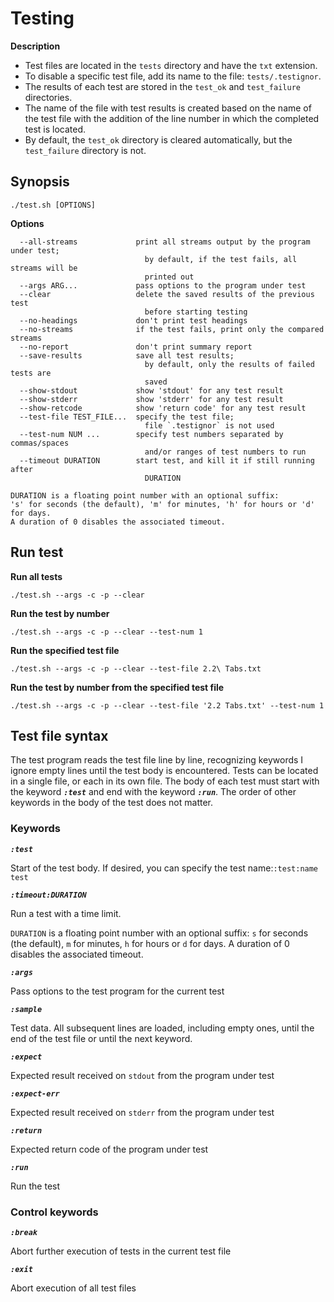 # Testing

**Description**

- Test files are located in the `tests` directory and have the `txt` extension.
- To disable a specific test file, add its name to the file: `tests/.testignor`.
- The results of each test are stored in the `test_ok` and `test_failure` directories.
- The name of the file with test results is created based on the name of the test file with the addition of the line number in which the completed test is located.
- By default, the `test_ok` directory is cleared automatically, but the `test_failure` directory is not.

## Synopsis

```
./test.sh [OPTIONS]
```

**Options**

```
  --all-streams             print all streams output by the program under test;
                              by default, if the test fails, all streams will be
                              printed out
  --args ARG...             pass options to the program under test
  --clear                   delete the saved results of the previous test
                              before starting testing
  --no-headings             don't print test headings
  --no-streams              if the test fails, print only the compared streams
  --no-report               don't print summary report
  --save-results            save all test results;
                              by default, only the results of failed tests are
                              saved
  --show-stdout             show 'stdout' for any test result
  --show-stderr             show 'stderr' for any test result
  --show-retcode            show 'return code' for any test result
  --test-file TEST_FILE...  specify the test file;
                              file `.testignor` is not used
  --test-num NUM ...        specify test numbers separated by commas/spaces
                              and/or ranges of test numbers to run
  --timeout DURATION        start test, and kill it if still running after
                              DURATION

DURATION is a floating point number with an optional suffix:
's' for seconds (the default), 'm' for minutes, 'h' for hours or 'd' for days.
A duration of 0 disables the associated timeout.
```

## Run test

**Run all tests**

```
./test.sh --args -c -p --clear
```

**Run the test by number**

```
./test.sh --args -c -p --clear --test-num 1
```

**Run the specified test file**

```
./test.sh --args -c -p --clear --test-file 2.2\ Tabs.txt
```

**Run the test by number from the specified test file**

```
./test.sh --args -c -p --clear --test-file '2.2 Tabs.txt' --test-num 1
```

## Test file syntax

The test program reads the test file line by line, recognizing keywords I ignore empty lines until the test body is encountered.
Tests can be located in a single file, or each in its own file.
The body of each test must start with the keyword ***`:test`*** and end with the keyword ***`:run`***.
The order of other keywords in the body of the test does not matter.

### Keywords

***`:test`***

Start of the test body. If desired, you can specify the test name:`:test:name test`

***`:timeout:DURATION`***

Run a test with a time limit.

`DURATION` is a floating point number with an optional suffix: `s` for seconds (the default), `m` for minutes, `h` for hours or `d` for days.
A duration of 0 disables the associated timeout.

***`:args`***

Pass options to the test program for the current test

***`:sample`***

Test data. All subsequent lines are loaded, including empty ones, until the end of the test file or until the next keyword.

***`:expect`***

Expected result received on `stdout` from the program under test

***`:expect-err`***

Expected result received on `stderr` from the program under test

***`:return`***

Expected return code of the program under test

***`:run`***

Run the test

### Control keywords

***`:break`***

Abort further execution of tests in the current test file

***`:exit`***

Abort execution of all test files
